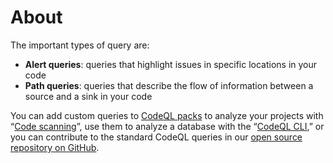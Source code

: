 # About

The important types of query are:

* **Alert queries**: queries that highlight issues in specific locations in your code
* **Path queries**: queries that describe the flow of information between a source and a sink in your code

You can add custom queries to [CodeQL packs](https://codeql.github.com/docs/codeql-cli/about-codeql-packs/) to analyze your projects with “[Code scanning](https://docs.github.com/en/code-security/secure-coding/automatically-scanning-your-code-for-vulnerabilities-and-errors/about-code-scanning)”, use them to analyze a database with the “[CodeQL CLI](https://codeql.github.com/docs/codeql-cli/#codeql-cli),” or you can contribute to the standard CodeQL queries in our [open source repository on GitHub](https://github.com/github/codeql).

